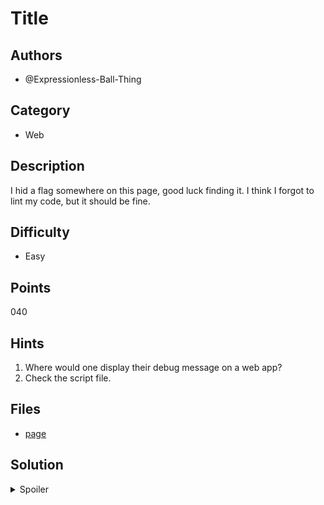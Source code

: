 # Title

## Authors
- @Expressionless-Ball-Thing

## Category
- Web

## Description
I hid a flag somewhere on this page, good luck finding it. I think I forgot to lint my code, but it should be fine.

## Difficulty
- Easy

## Points
040

## Hints
1. Where would one display their debug message on a web app?
2. Check the script file.

## Files
- [page](_ctfd/files/index.html)

## Solution
<details>
<summary>Spoiler</summary>

### Idea

### Walkthrough
1. ...
1. ...

### Flag
`SKYLIGHT{...}`
</details>
